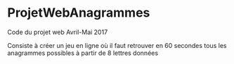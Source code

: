 # ProjetWebAnagrammes
Code du projet web Avril-Mai 2017

Consiste à créer un jeu en ligne où il faut retrouver en 60 secondes tous les anagrammes possibles à partir de 8 lettres données
